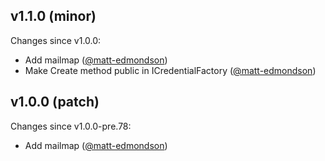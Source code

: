 ## v1.1.0 (minor)

Changes since v1.0.0:

- Add mailmap ([@matt-edmondson](https://github.com/matt-edmondson))
- Make Create method public in ICredentialFactory<T> ([@matt-edmondson](https://github.com/matt-edmondson))

## v1.0.0 (patch)

Changes since v1.0.0-pre.78:

- Add mailmap ([@matt-edmondson](https://github.com/matt-edmondson))


